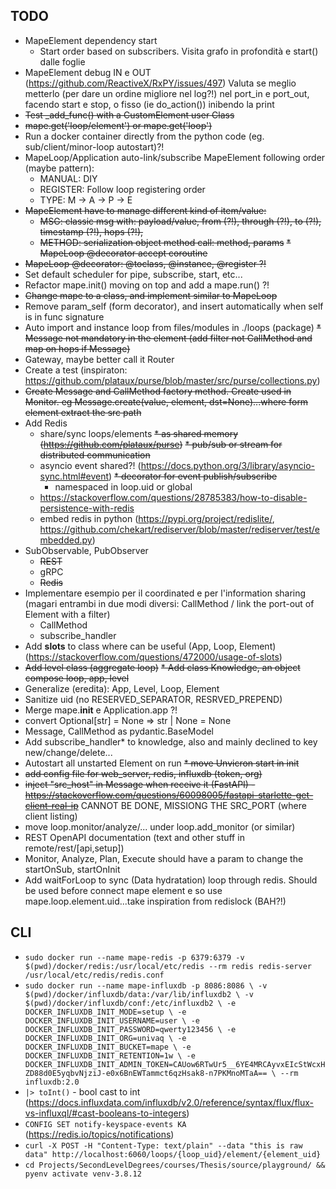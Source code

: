 ## TODO
* MapeElement dependency start
  * Start order based on subscribers.
    Visita grafo in profondità e start() dalle foglie
* MapeElement debug IN e OUT (https://github.com/ReactiveX/RxPY/issues/497)
  Valuta se meglio metterlo (per dare un ordine migliore nel log?!) nel port_in e port_out, facendo start e stop, o fisso (ie do_action()) inibendo la print
* ~~Test _add_func() with a CustomElement user Class~~
* ~~mape.get('loop/element') or mape.get('loop')~~
* Run a docker container directly from the python code (eg. sub/client/minor-loop autostart)?!
* MapeLoop/Application auto-link/subscribe MapeElement following order (maybe pattern):
  * MANUAL: DIY
  * REGISTER: Follow loop registering order
  * TYPE: M -> A -> P -> E
* ~~MapeElement have to manage different kind of item/value:~~
  * ~~MSG: classic msg with: payload/value, from (?!), through (?!), to (?!), timestamp (?!), hops (?!),~~ 
  * ~~METHOD: serialization object method call: method, params~~
  ~~* MapeLoop @decorator accept coroutine~~
* ~~MapeLoop @decorator: @toclass, @instance, @register ?!~~
* Set default scheduler for pipe, subscribe, start, etc...
* Refactor mape.init() moving on top and add a mape.run() ?!
* ~~Change mape to a class, and implement similar to MapeLoop~~
* Remove param_self (form decorator), and insert automatically when self is in func signature
* Auto import and instance loop from files/modules in ./loops (package)
~~* Message not mandatory in the element (add filter not CallMethod and map on hops if Message)~~
* Gateway, maybe better call it Router
* Create a test (inspiraton: https://github.com/plataux/purse/blob/master/src/purse/collections.py)
* ~~Create Message and CallMethod factory method. Create used in Monitor. eg Message.create(value, element, dst=None)...where form element extract the src path~~
* Add Redis
  * share/sync loops/elements 
  ~~* as shared memory (https://github.com/plataux/purse)~~
  ~~* pub/sub or stream for distributed communication~~
  * asyncio event shared?! (https://docs.python.org/3/library/asyncio-sync.html#event)
    ~~* decorator for event publish/subscribe~~ 
    * namespaced in loop.uid or global
  * https://stackoverflow.com/questions/28785383/how-to-disable-persistence-with-redis
  * embed redis in python (https://pypi.org/project/redislite/, https://github.com/chekart/rediserver/blob/master/rediserver/test/embedded.py)
* SubObservable, PubObserver
  * ~~REST~~
  * gRPC
  * ~~Redis~~
* Implementare esempio per il coordinated e per l'information sharing (magari entrambi in due modi diversi: CallMethod / link the port-out of Element with a filter)
	* CallMethod
	* subscribe_handler 	
* Add __slots__ to class where can be useful (App, Loop, Element) (https://stackoverflow.com/questions/472000/usage-of-slots)
* ~~Add level class (aggregate loop)~~
~~* Add class Knowledge, an object compose loop, app, level~~
* Generalize (eredita): App, Level, Loop, Element
* Sanitize uid (no RESERVED_SEPARATOR, RESRVED_PREPEND)
* Merge mape.__init__ e Application.app ?!
* convert  Optional[str] = None => str | None = None
* Message, CallMethod as pydantic.BaseModel
* Add subscribe_handler* to knowledge, also and mainly declined to key new/change/delete...
* Autostart all unstarted Element on run
~~* move Unvicron start in init~~
* ~~add config file for web_server, redis, influxdb (token, org)~~
* ~~inject "src_host" in Message when receive it (FastAPI) - https://stackoverflow.com/questions/60098005/fastapi-starlette-get-client-real-ip~~ CANNOT BE DONE, MISSIONG THE SRC_PORT (where client listing)
* move loop.monitor/analyze/... under loop.add_monitor (or similar)
* REST OpenAPI documentation (text and other stuff in remote/rest/[api,setup])
* Monitor, Analyze, Plan, Execute should have a param to change the startOnSub, startOnInit
* Add waitForLoop to sync (Data hydratation) loop through redis. Should be used before connect mape element e so use mape.loop.element.uid...take inspiration from redislock (BAH?!)

## CLI
* `sudo docker run --name mape-redis -p 6379:6379 -v $(pwd)/docker/redis:/usr/local/etc/redis --rm redis redis-server /usr/local/etc/redis/redis.conf`
* `sudo docker run --name mape-influxdb -p 8086:8086 \
-v $(pwd)/docker/influxdb/data:/var/lib/influxdb2 \
-v $(pwd)/docker/influxdb/conf:/etc/influxdb2 \
-e DOCKER_INFLUXDB_INIT_MODE=setup \
-e DOCKER_INFLUXDB_INIT_USERNAME=user \
-e DOCKER_INFLUXDB_INIT_PASSWORD=qwerty123456 \
-e DOCKER_INFLUXDB_INIT_ORG=univaq \
-e DOCKER_INFLUXDB_INIT_BUCKET=mape \
-e DOCKER_INFLUXDB_INIT_RETENTION=1w \
-e DOCKER_INFLUXDB_INIT_ADMIN_TOKEN=CAUow6RTwUr5__6YE4MRCAyvxEIcStWcxHZD88d0E5yqbvNjziJ-e0x6BnEWTammct6qzHsak8-n7PKMnoMTaA== \
--rm influxdb:2.0`
* `|> toInt()` - bool cast to int (https://docs.influxdata.com/influxdb/v2.0/reference/syntax/flux/flux-vs-influxql/#cast-booleans-to-integers)
* `CONFIG SET notify-keyspace-events KA` (https://redis.io/topics/notifications)
* `curl -X POST -H "Content-Type: text/plain" --data "this is raw data" http://localhost:6060/loops/{loop_uid}/element/{element_uid}`
* `cd Projects/SecondLevelDegrees/courses/Thesis/source/playground/ && pyenv activate venv-3.8.12`
